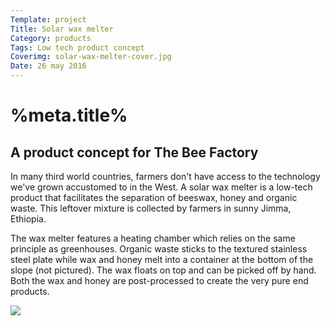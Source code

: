 ```yaml
---
Template: project
Title: Solar wax melter
Category: products
Tags: Low tech product concept
Coverimg: solar-wax-melter-cover.jpg
Date: 26 may 2016
---
```


# %meta.title%

## A product concept for The Bee Factory

In many third world countries, farmers don't have access to the technology we've grown accustomed to in the West. A solar wax melter is a low-tech product that facilitates the separation of beeswax, honey and organic waste. This leftover mixture is collected by farmers in sunny Jimma, Ethiopia. 

The wax melter features a heating chamber which relies on the same principle as greenhouses. Organic waste sticks to the textured stainless steel plate while wax and honey melt into a container at the bottom of the slope (not pictured). The wax floats on top and can be picked off by hand. Both the wax and honey are post-processed to create the very pure end products.

<img src="/assets/%meta.category%/solar-wax-melter-cover.jpg" />